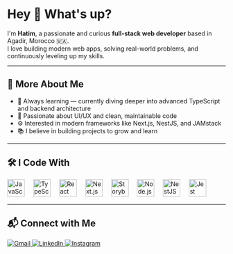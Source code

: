 <h1 align="left">Hey 👋 What's up?</h1>

<p align="left">
  I'm <strong>Hatim</strong>, a passionate and curious <strong>full-stack web developer</strong> based in Agadir, Morocco 🇲🇦.<br>
  I love building modern web apps, solving real-world problems, and continuously leveling up my skills.
</p>

---

<h2 align="left">🧠 More About Me</h2>

<ul align="left">
  <li>🌱 Always learning — currently diving deeper into advanced TypeScript and backend architecture</li>
  <li>🧩 Passionate about UI/UX and clean, maintainable code</li>
  <li>⚙️ Interested in modern frameworks like Next.js, NestJS, and JAMstack</li>
  <li>📚 I believe in building projects to grow and learn</li>
</ul>

---
<h2 align="left">🛠 I Code With</h2>

<div align="left">
  <img src="https://cdn.jsdelivr.net/gh/devicons/devicon/icons/javascript/javascript-original.svg" height="40" alt="JavaScript" />
  <img width="12" />
  <img src="https://cdn.jsdelivr.net/gh/devicons/devicon/icons/typescript/typescript-original.svg" height="40" alt="TypeScript" />
  <img width="12" />
  <img src="https://cdn.jsdelivr.net/gh/devicons/devicon/icons/react/react-original.svg" height="40" alt="React" />
  <img width="12" />
  <img src="https://cdn.jsdelivr.net/gh/devicons/devicon/icons/nextjs/nextjs-original.svg" height="40" alt="Next.js" />
  <img width="12" />
  <img src="https://cdn.jsdelivr.net/gh/devicons/devicon/icons/storybook/storybook-original.svg" height="40" alt="Storybook" />
  <img width="12" />
  <img src="https://cdn.jsdelivr.net/gh/devicons/devicon/icons/nodejs/nodejs-original.svg" height="40" alt="Node.js" />
  <img width="12" />
  <img src="https://cdn.jsdelivr.net/gh/devicons/devicon/icons/nestjs/nestjs-plain.svg" height="40" alt="NestJS" />
  <img width="12" />
  <img src="https://cdn.jsdelivr.net/gh/devicons/devicon/icons/jest/jest-plain.svg" height="40" alt="Jest" />
</div>

---

<h2 align="left">📬 Connect with Me</h2>

<p align="left">
  <a href="mailto:hatimerrattab@gmail.com" target="_blank">
    <img src="https://img.shields.io/badge/Gmail-D14836?style=for-the-badge&logo=gmail&logoColor=white" alt="Gmail" />
  </a>
  <a href="https://www.linkedin.com/in/hatim-errattab-22762521a/" target="_blank">
    <img src="https://img.shields.io/badge/LinkedIn-0077B5?style=for-the-badge&logo=linkedin&logoColor=white" alt="LinkedIn" />
  </a>
  <a href="https://www.instagram.com/hatim_err/" target="_blank">
    <img src="https://img.shields.io/badge/Instagram-E4405F?style=for-the-badge&logo=instagram&logoColor=white" alt="Instagram" />
  </a>
</p>
